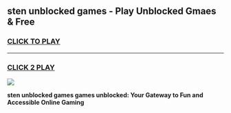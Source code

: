 
## sten unblocked games - Play Unblocked Gmaes & Free
<h3>
<a href="https://premium.freeplayer.one?title=sten_unblocked_games&ref=20F">CLICK TO PLAY</a></h3>
<hr>

<h3>
<a href="https://premium.freeplayer.one?title=sten_unblocked_games&ref=20F">CLICK 2 PLAY</a>
  
</h3>

<a href="https://premium.freeplayer.one?title=sten_unblocked_games&ref=20F/"><img src="https://clearcache.store/games.png"></a>


**sten unblocked games games unblocked: Your Gateway to Fun and Accessible Online Gaming**
